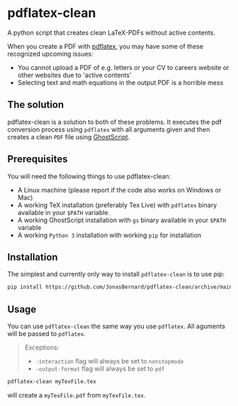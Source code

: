 # pdflatex-clean
A python script that creates clean LaTeX-PDFs without active contents.

When you create a PDF with [pdflatex](https://ctan.org/pkg/pdftex), you may have some of these recognized upcoming issues:

- You cannot upload a PDF of e.g. letters or your CV to careers website or other websites due to 'active contents'
- Selecting text and math equations in the output PDF is a horrible mess

## The solution

pdflatex-clean is a solution to both of these problems. It executes the pdf conversion process using `pdflatex` with all arguments given
and then creates a clean `PDF` file using [GhostScript](https://www.ghostscript.com/).

## Prerequisites

You will need the following things to use pdflatex-clean:

- A Linux machine (please report if the code also works on Windows or Mac)
- A working TeX installation (preferably Tex Live) with `pdflatex` binary available in your `$PATH` variable.
- A working GhostScript installation with `gs` binary available in your `$PATH` variable
- A working `Python 3` installation with working `pip` for installation

## Installation

The simplest and currently only way to install `pdflatex-clean` is to use pip:

```sh
pip install https://github.com/JonasBernard/pdflatex-clean/archive/main.zip
```

## Usage

You can use `pdflatex-clean` the same way you use `pdflatex`.
All aguments will be passed to `pdflatex`.
> Exceptions: 
> - `-interaction` flag will always be set to `nonstopmode`
> - `-output-format` flag will always be set to `pdf`

```sh
pdflatex-clean myTexFile.tex
```
will create a `myTexFile.pdf` from `myTexFile.tex`.
